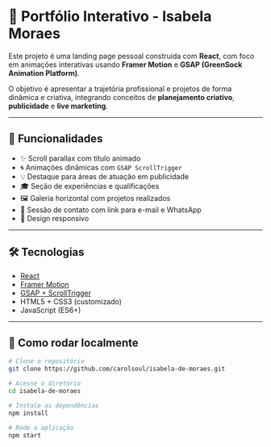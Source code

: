 # 🌟 Portfólio Interativo - Isabela Moraes

Este projeto é uma landing page pessoal construída com **React**, com foco em animações interativas usando **Framer Motion** e **GSAP (GreenSock Animation Platform)**.

O objetivo é apresentar a trajetória profissional e projetos de forma dinâmica e criativa, integrando conceitos de **planejamento criativo**, **publicidade** e **live marketing**.

---

## 🚀 Funcionalidades

- ✨ Scroll parallax com título animado
- 🌀 Animações dinâmicas com `GSAP ScrollTrigger`
- 💡 Destaque para áreas de atuação em publicidade
- 🎓 Seção de experiências e qualificações
- 🖼️ Galeria horizontal com projetos realizados
- 📩 Sessão de contato com link para e-mail e WhatsApp
- 📱 Design responsivo

---

## 🛠️ Tecnologias

- [React](https://reactjs.org/)
- [Framer Motion](https://www.framer.com/motion/)
- [GSAP + ScrollTrigger](https://greensock.com/scrolltrigger/)
- HTML5 + CSS3 (customizado)
- JavaScript (ES6+)

---

## 📂 Como rodar localmente

```bash
# Clone o repositório
git clone https://github.com/carolsoul/isabela-de-moraes.git

# Acesse o diretório
cd isabela-de-moraes

# Instale as dependências
npm install

# Rode a aplicação
npm start
